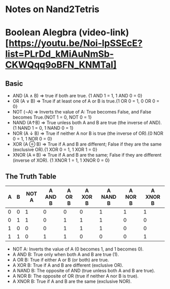 # Notes on Nand2Tetris

# Boolean Alegbra (video-link)[https://youtu.be/Noi-lpSSEcE?list=PLrDd_kMiAuNmSb-CKWQqq9oBFN_KNMTaI]

## Basic

- AND (A ∧ B) => true if both are true. {1 AND 1 = 1, 1 AND 0 = 0}
- OR (A ∨ B) => True if at least one of A or B is true.{1 OR 0 = 1, 0 OR 0 = 0}
- NOT (¬A) => Inverts the value of A: True becomes False, and False becomes True.{NOT 1 = 0, NOT 0 = 1}
- NAND (A↑B) => True unless both A and B are true (the inverse of AND).{1 NAND 1 = 0, 1 NAND 0 = 1}
- NOR (A ↓ B) => True if neither A nor B is true (the inverse of OR).{0 NOR 0 = 1, 1 NOR 0 = 0}
- XOR (A ⊕ B) => True if A and B are different; False if they are the same (exclusive OR).{1 XOR 0 = 1, 1 XOR 1 = 0}
- XNOR (A ≡ B) => True if A and B are the same; False if they are different (inverse of XOR). {1 XNOR 1 = 1, 1 XNOR 0 = 0}

## The Truth Table
| A   | B   | NOT A | A AND B | A OR B | A XOR B | A NAND B | A NOR B | A XNOR B |
| --- | --- | ----- | ------- | ------ | ------- | -------- | ------- | -------- |
| 0   | 0   |   1   |    0    |    0   |    0    |    1     |    1    |    1     |
| 0   | 1   |   1   |    0    |    1   |    1    |    1     |    0    |    0     |
| 1   | 0   |   0   |    0    |    1   |    1    |    1     |    0    |    0     |
| 1   | 1   |   0   |    1    |    1   |    0    |    0     |    0    |    1     |

- NOT A: Inverts the value of A (0 becomes 1, and 1 becomes 0).
- A AND B: True only when both A and B are true (1).
- A OR B: True if either A or B (or both) are true.
- A XOR B: True if A and B are different (exclusive OR).
- A NAND B: The opposite of AND (true unless both A and B are true).
- A NOR B: The opposite of OR (true if neither A nor B is true).
- A XNOR B: True if A and B are the same (exclusive NOR).


